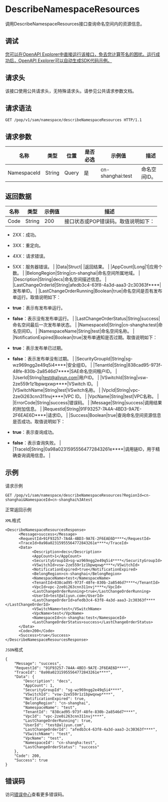 # DescribeNamespaceResources

调用DescribeNamespaceResources接口查询命名空间内的资源信息。

## 调试

[您可以在OpenAPI Explorer中直接运行该接口，免去您计算签名的困扰。运行成功后，OpenAPI Explorer可以自动生成SDK代码示例。](https://api.aliyun.com/#product=sae&api=DescribeNamespaceResources&type=ROA&version=2019-05-06)

## 请求头

该接口使用公共请求头，无特殊请求头。请参见公共请求参数文档。

## 请求语法

```
GET /pop/v1/sam/namespace/describeNamespaceResources HTTP/1.1
```

## 请求参数

|名称|类型|位置|是否必选|示例值|描述|
|--|--|--|----|---|--|
|NamespaceId|String|Query|是|cn-shanghai:test|命名空间ID。 |

## 返回数据

|名称|类型|示例值|描述|
|--|--|---|--|
|Code|String|200|接口状态或POP错误码。取值说明如下：

 -   2XX：成功。
-   3XX：重定向。
-   4XX：请求错误。
-   5XX：服务器错误。 |
|Data|Struct| |返回结果。 |
|AppCount|Long|1|应用个数。 |
|BelongRegion|String|cn-shanghai|命名空间所属地域。 |
|Description|String|decs|命名空间描述信息。 |
|LastChangeOrderId|String|afedb3c4-63f8-4a3d-aaa3-2c30363f\*\*\*\*|发布单ID。 |
|LastChangeOrderRunning|Boolean|true|命名空间是否有发布单运行。取值说明如下：

 -   **true**：表示有发布单运行。
-   **false**：表示没有发布单运行。 |
|LastChangeOrderStatus|String|success|命名空间最后一次发布单状态。 |
|NamespaceId|String|cn-shangha:test|命名空间ID。 |
|NamespaceName|String|test|命名空间名称。 |
|NotificationExpired|Boolean|true|发布单通知是否过期。取值说明如下：

 -   **true**：表示发布单已过期。
-   **false**：表示发布单没有过期。 |
|SecurityGroupId|String|sg-wz969ngg2e49q5i4\*\*\*\*|安全组ID。 |
|TenantId|String|838cad95-973f-48fe-830b-2a8546d7\*\*\*\*|SAE命名空间租户ID。 |
|UserId|String|test@aliyun.com|用户ID。 |
|VSwitchId|String|vsw-2ze559r1z1bpwqxwp\*\*\*\*|VSwitch ID。 |
|VSwitchName|String|test|VSwitch名称。 |
|VpcId|String|vpc-2ze0i263cnn311nvj\*\*\*\*|VPC ID。 |
|VpcName|String|test|VPC名称。 |
|ErrorCode|String|success|错误码。 |
|Message|String|success|调用结果的附加信息。 |
|RequestId|String|91F93257-7A4A-4BD3-9A7E-2F6EAE6D\*\*\*\*|请求ID。 |
|Success|Boolean|true|查询命名空间资源信息是否成功。取值说明如下：

 -   **true**：表示查询成功。
-   **false**：表示查询失败。 |
|TraceId|String|0a98a02315955564772843261e\*\*\*\*|调用链ID，用于精确查询调用信息。 |

## 示例

请求示例

```
GET /pop/v1/sam/namespace/describeNamespaceResources?RegionId=cn-shanghai&NamespaceId=cn-shanghai%3Atest
```

正常返回示例

`XML`格式

```
<DescribeNamespaceResourcesResponse>
      <Message>success</Message>
      <RequestId>91F93257-7A4A-4BD3-9A7E-2F6EAE6D****</RequestId>
      <TraceId>0a98a02315955564772843261e****</TraceId>
      <Data>
            <Description>decs</Description>
            <AppCount>1</AppCount>
            <SecurityGroupId>sg-wz969ngg2e49q5i4****</SecurityGroupId>
            <VSwitchId>vsw-2ze559r1z1bpwqxwp****</VSwitchId>
            <NotificationExpired>true</NotificationExpired>
            <BelongRegion>cn-shanghai</BelongRegion>
            <NamespaceName>test</NamespaceName>
            <TenantId>838cad95-973f-48fe-830b-2a8546d7****</TenantId>
            <VpcId>vpc-2ze0i263cnn311nvj****</VpcId>
            <LastChangeOrderRunning>true</LastChangeOrderRunning>
            <UserId>test@aliyun.com</UserId>
            <LastChangeOrderId>afedb3c4-63f8-4a3d-aaa3-2c30363f****</LastChangeOrderId>
            <VSwitchName>test</VSwitchName>
            <VpcName>test</VpcName>
            <NamespaceId>cn-shangha:test</NamespaceId>
            <LastChangeOrderStatus>success</LastChangeOrderStatus>
      </Data>
      <Code>200</Code>
      <Success>true</Success>
</DescribeNamespaceResourcesResponse>
```

`JSON`格式

```
{
    "Message": "success",
    "RequestId": "91F93257-7A4A-4BD3-9A7E-2F6EAE6D****",
    "TraceId": "0a98a02315955564772843261e****",
    "Data": {
        "Description": "decs",
        "AppCount": 1,
        "SecurityGroupId": "sg-wz969ngg2e49q5i4****",
        "VSwitchId": "vsw-2ze559r1z1bpwqxwp****",
        "NotificationExpired": true,
        "BelongRegion": "cn-shanghai",
        "NamespaceName": "test",
        "TenantId": "838cad95-973f-48fe-830b-2a8546d7****",
        "VpcId": "vpc-2ze0i263cnn311nvj****",
        "LastChangeOrderRunning": true,
        "UserId": "test@aliyun.com",
        "LastChangeOrderId": "afedb3c4-63f8-4a3d-aaa3-2c30363f****",
        "VSwitchName": "test",
        "VpcName": "test",
        "NamespaceId": "cn-shangha:test",
        "LastChangeOrderStatus": "success"
    },
    "Code": 200,
    "Success": true
}
```

## 错误码

访问[错误中心](https://error-center.aliyun.com/status/product/sae)查看更多错误码。

